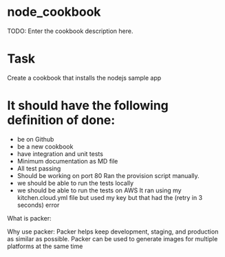 # node_cookbook

TODO: Enter the cookbook description here.

# Task

Create a cookbook that installs the nodejs sample app



# It should have the following definition of done:
- be on Github
- be a new cookbook
- have integration and unit tests
- Minimum documentation as MD file
- All test passing
- Should be working on port 80
Ran the provision script manually.
- we should be able to run the tests locally
- we should be able to run the tests on AWS
It ran using my kitchen.cloud.yml file but used my key but that had the (retry in 3 seconds) error

What is packer:

Why use packer:
Packer helps keep development, staging, and production as similar as possible. Packer can be used to generate images for multiple platforms at the same time
